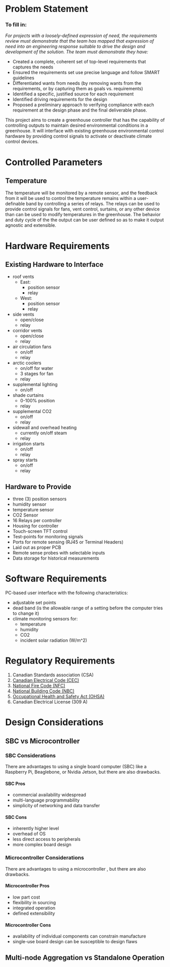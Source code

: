 # Problem Statement

### To fill in:
*For projects with a loosely-defined expression of need, the requirements review must demonstrate that the team has mapped that expression of need into an engineering response suitable to drive the design and development of the solution. The team must demonstrate they have:*
- Created a complete, coherent set of top-level requirements that captures the needs 
- Ensured the requirements set use precise language and follow SMART guidelines 
- Differentiated wants from needs (by removing wants from the requirements, or by capturing them as goals vs. requirements) 
- Identified a specific, justified source for each requirement 
- Identified driving requirements for the design 
- Proposed a preliminary approach to verifying compliance with each requirement at the design phase and the final deliverable phase.

This project aims to create a greenhouse controller that has the capability of controlling outputs to maintain desired environmental conditions in a greenhouse. It will interface with existing greenhouse environmental control hardware by providing control signals to activate or deactivate climate control devices. 

# Controlled Parameters

## Temperature
The temperature will be monitored by a remote sensor, and the feedback from it will be used to control the temperature remains within a user-definable band by controlling a series of relays. The relays can be used to provide control signals for fans, vent control, surtains, or any other device than can be used to modify temperatures in the greenhouse. The behavior and duty cycle of the the output can be user defined so as to make it output agnostic and extensible.

# Hardware Requirements

## Existing Hardware to Interface
- roof vents
  - East:
    - position sensor
    - relay
  - West:
    - position sensor
    - relay
- side vents
  - open/close
  - relay
- corridor vents
  - open/close
  - relay
- air circulation fans
  - on/off
  - relay
- arctic coolers
  - on/off for water
  - 3 stages for fan
  - relay
- supplemental lighting
  - on/off
- shade curtains
  - 0-100% position
  - relay
- supplemental CO2
  - on/off
  - relay
- sidewall and overhead heating
  - currently on/off steam
  - relay
- irrigation starts
  - on/off
  - relay
- spray starts
  - on/off
  - relay

## Hardware to Provide
- three (3) position sensors
- humidity sensor
- temperature sensor
- CO2 Sensor
- 16 Relays per controller
- Housing for controller
- Touch-screen TFT control
- Test-points for monitoring signals
- Ports for remote sensing (RJ45 or Terminal Headers)
- Laid out as proper PCB
- Remote sense probes with selectable inputs
- Data storage for historical measurements



# Software Requirements
PC-based user interface with the following characteristics:
- adjustable set points
- dead band (is the allowable range of a setting before the computer tries to change it) 
- climate monitoring sensors for:
	- temperature
	- humidity
	- CO2
	- incident solar radiation (W/m^2) 


# Regulatory Requirements

1. Canadian Standards association (CSA)
2. [Canadian Electrical Code (CEC)](https://github.com/rhinocerose/eng4000-group-k/blob/main/documentation/requirements/regulatory/CEC-2021.pdf)
3. [National Fire Code (NFC)](https://github.com/rhinocerose/eng4000-group-k/blob/main/documentation/requirements/regulatory/NFC-2015.pdf)
4. [National Building Code (NBC)](https://github.com/rhinocerose/eng4000-group-k/blob/main/documentation/requirements/regulatory/NBC-2015.pdf)
5. [Occupational Health and Safety Act (OHSA)](https://www.ontario.ca/laws/statute/90o01)
6. Canadian Electrical License (309 A)

# Design Considerations

## SBC vs Microcontroller

### SBC Considerations
There are advantages to using a single board computer (SBC) like a Raspberry Pi, Beaglebone, or Nvidia Jetson, but there are also drawbacks.
#### SBC Pros
- commercial availability widespread
- multi-language programmability
- simplicity of networking and data transfer

#### SBC Cons
- inherently higher level
- overhead of OS
- less direct access to peripherals
- more complex board design

### Microcontroller Considerations
There are advantages to using a microcontroller , but there are also drawbacks.
#### Microcontroller Pros
- low part cost
- flexibility in sourcing
- integrated operation
- defined extensibility

#### Microcontroller Cons
- availability of individual components can constrain manufacture
- single-use board design can be susceptible to design flaws

## Multi-node Aggregation vs Standalone Operation
